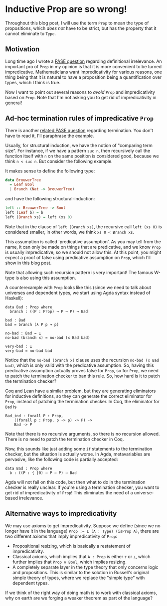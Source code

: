 # Inductive Prop are so wrong!

Throughout this blog post, I will use the term `Prop` to mean the type of propositions,
which _does not_ have to be strict, but has the property that it cannot eliminate to `Type`.

## Motivation

Long time ago I wrote a [PASE question](https://proofassistants.stackexchange.com/q/1970/32)
regarding definitional irrelevance.
An important pro of `Prop` in my opinion is that it is more convenient to be turned impredicative.
Mathematicians want impredicativity for various reasons, one thing being that it is natural to
have a proposition being a quantification over types, which I think is true.

Now I want to point out several reasons to _avoid_ `Prop` and impredicativity based on `Prop`.
Note that I'm not asking you to get rid of impredicativity in general!

## Ad-hoc termination rules of impredicative `Prop`

There is another [related PASE question](https://proofassistants.stackexchange.com/q/1803/32)
regarding termination. You don't have to read it, I'll paraphrase the example.

Usually, for structural induction, we have the notion of "comparing term size". For instance,
if we have a pattern `suc n`, then recursively call the function itself with `n` on the same
position is considered good, because we think `n < suc n`. But consider the following example.

It makes sense to define the following type:

```haskell
data BrouwerTree
  = Leaf Bool
  | Branch (Nat -> BrouwerTree)
```

and have the following structural-induction:

```haskell
left :: BrouwerTree -> Bool
left (Leaf b) = b
left (Branch xs) = left (xs 0)
```

Note that in the clause of `left (Branch xs)`, the recursive call `left (xs 0)` is
considered smaller, in other words, we think `xs 0 < Branch xs`.

This assumption is called 'predicative assumption'.
As you may tell from the name, it can only be made on things that are predicative,
and we know `Prop` is usually impredicative, so we should not allow this.
At this point, you might expect a proof of false using predicative assumption on `Prop`,
which I'll show in this blog post.

Note that allowing such recursion pattern is very important!
The famous W-type is also using this assumption.

A counterexample with `Prop` looks like this (since we need to talk about
universes and dependent types, we start using Agda syntax instead of Haskell):

```
data Bad : Prop where
  branch : ((P : Prop) → P → P) → Bad

bad : Bad
bad = branch (λ P p → p)

no-bad : Bad → ⊥
no-bad (branch x) = no-bad (x Bad bad)

very-bad : ⊥
very-bad = no-bad bad
```

Notice that the `no-bad (branch x)` clause uses the recursion `no-bad (x Bad bad)`,
which is only valid with the predicative assumption. So, having this predicative assumption
actually proves false for `Prop`, so for `Prop`, we need to patch the termination checker
to ban this rule. So, how hard is it to patch the termination checker?

Coq and Lean have a similar problem, but they are generating eliminators for inductive definitions,
so they can generate the correct eliminator for `Prop`, instead of patching the termination checker.
In Coq, the eliminator for `Bad` is

```
Bad_ind : forall P : Prop,
    ((forall p : Prop, p -> p) -> P) ->
    Bad -> P
```

Note that there is no recursive arguments, so there is no recursion allowed.
There is no need to patch the termination checker in Coq.

Now, this sounds like just adding some `if` statements to the termination checker,
but the situation is actually worse. In Agda, metavariables are pervasive,
like the following code is partially accepted:

```
data Bad : Prop where
  b : ((P : { }0) → P → P) → Bad
```

Agda will not fail on this code, but then what to do in the termination checker is really unclear.
If you're using a termination checker, you want to get rid of impredicativity of `Prop`!
This eliminates the need of a universe-based irrelevance.

## Alternative ways to impredicativity

We may use axioms to get impredicativity.
Suppose we define (since we no longer have it in the language) `Prop := Σ (A : Type) (isProp A)`,
there are two different axioms that imply impredicativity of `Prop`:

+ Propositional resizing, which is basically a restatement of impredicativity.
+ Classical axioms, which implies that `A : Prop` is either `⊤` or `⊥`,
  which further implies that `Prop ≅ Bool`, which implies resizing.
+ A completely separate layer in the type theory that only concerns logic and propositions.
  This is similar to the solution in Russell's original simple theory of types,
  where we replace the "simple type" with dependent types.

If we think of the right way of doing math is to work with classical axioms,
why on earth are we forging a weaker theorem as part of the language?
